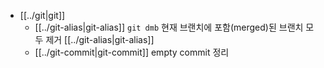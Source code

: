 - [[../git|git]]
  - [[../git-alias|git-alias]] `git dmb` 현재 브랜치에 포함(merged)된 브랜치 모두 제거 [[../git-alias|git-alias]]
  - [[../git-commit|git-commit]] empty commit 정리
